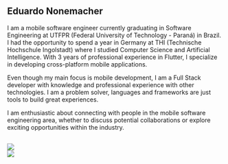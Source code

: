 ## Eduardo Nonemacher

I am a mobile software engineer currently graduating in Software Engineering at UTFPR (Federal University of Technology - Paraná) in Brazil. I had the opportunity to spend a year in Germany at THI (Technische Hochschule Ingolstadt) where I studied Computer Science and Artificial Intelligence. With 3 years of professional experience in Flutter, I specialize in developing cross-platform mobile applications.

Even though my main focus is mobile development, I am a Full Stack developer with knowledge and professional experience with other technologies. I am a problem solver, languages and frameworks are just tools to build great experiences.

I am enthusiastic about connecting with people in the mobile software engineering area, whether to discuss potential collaborations or explore exciting opportunities within the industry.

##
<div>
  <img heigth="180em" src="https://github-readme-stats.vercel.app/api/top-langs/?username=ernonemacher&layout=compact&langs_count=16&theme=dracula"/>  
</div>
<div>
  <a href="https://www.linkedin.com/in/ernonemacher/" target="_blank"><img src="https://img.shields.io/badge/LinkedIn-0077B5?style=for-the-badge&logo=linkedin&logoColor=white"></a>
</div>
